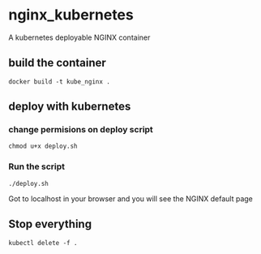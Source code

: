 # nginx_kubernetes
A kubernetes deployable NGINX container

## build the container
```
docker build -t kube_nginx .
```



## deploy with kubernetes
### change permisions on deploy script
``` 
chmod u+x deploy.sh 
```
### Run the script
```
./deploy.sh
```
Got to localhost in your browser and you will see the NGINX default page

## Stop everything
```
kubectl delete -f .
```